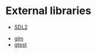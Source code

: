 # External libraries
- [SDL2](https://github.com/libsdl-org/SDL)
<!--- - [Centurion - SDL2 C++ Wrapper](https://github.com/albin-johansson/centurion) 
- [imgui](https://github.com/ocornut/imgui) --->
- [glm](https://github.com/g-truc/glm)
- [gtest](https://github.com/google/googletest)